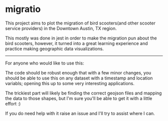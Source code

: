 # migratio
This project aims to plot the migration of bird scooters(and other scooter service providers) in the Downtown Austin, TX region.

This mostly was done in jest in order to make the migration pun about the bird scooters, however, it turned into a great learning experience and practice making geographic data visualizations.


-----------------
For anyone who would like to use this:

The code should be robust enough that with a few minor changes, you should be able to use this on any dataset with a timestamp and location variabls; opening this up to some very interesting applications.

The trickiest part will likely be finding the correct geojson files and mapping the data to those shapes, but I'm sure you'll be able to get it with a little effort :)

If you do need help with it raise an issue and I'll try to assist where I can.
